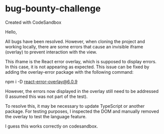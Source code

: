 # bug-bounty-challenge

Created with CodeSandbox

Hello,

All bugs have been resolved. However, when cloning the project and working locally, there are some errors that cause an invisible iframe (overlay) to prevent interaction with the view.

This iframe is the React error overlay, which is supposed to display errors. In this case, it is not appearing as expected. This issue can be fixed by adding the overlay-error package with the following command:

npm i -D react-error-overlay@6.0.9

However, the errors now displayed in the overlay still need to be addressed (I assumed this was not part of the test).

To resolve this, it may be necessary to update TypeScript or another package. For testing purposes, I inspected the DOM and manually removed the overlay to test the language feature.

I guess this works correctly on codesandbox.
